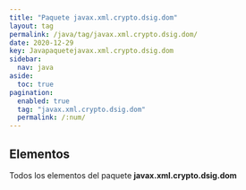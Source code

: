 ```yaml
---
title: "Paquete javax.xml.crypto.dsig.dom"
layout: tag
permalink: /java/tag/javax.xml.crypto.dsig.dom/
date: 2020-12-29
key: Javapaquetejavax.xml.crypto.dsig.dom
sidebar: 
  nav: java
aside: 
  toc: true
pagination: 
  enabled: true
  tag: "javax.xml.crypto.dsig.dom"
  permalink: /:num/
---
```


<h2>Elementos</h2>
Todos los elementos del paquete <strong>javax.xml.crypto.dsig.dom</strong>
